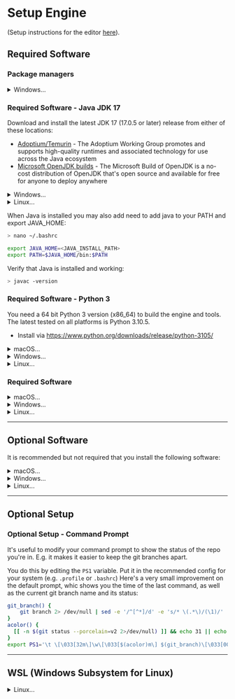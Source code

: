 # Setup Engine

(Setup instructions for the editor [here](/editor/README.md)).

## Required Software

### Package managers

<details><summary>Windows...</summary><p>

* [Chocolatey](https://chocolatey.org/docs/installation) - Chocolatey is a package installer that will help install various helper tools such as python, ripgrep etc.

Open a Command (cmd.exe) as administator and run:

`@"%SystemRoot%\System32\WindowsPowerShell\v1.0\powershell.exe" -NoProfile -InputFormat None -ExecutionPolicy Bypass -Command "[System.Net.ServicePointManager]::SecurityProtocol = 3072; iex ((New-Object System.Net.WebClient).DownloadString('https://community.chocolatey.org/install.ps1'))" && SET "PATH=%PATH%;%ALLUSERSPROFILE%\chocolatey\bin"`

Once this is done, you can install new packages which are added to the PATH, by running:

```sh
choco install <package_name>
```
</p></details>

### Required Software - Java JDK 17

Download and install the latest JDK 17 (17.0.5 or later) release from either of these locations:

* [Adoptium/Temurin](https://github.com/adoptium/temurin17-binaries/releases) - The Adoptium Working Group promotes and supports high-quality runtimes and associated technology for use across the Java ecosystem
* [Microsoft OpenJDK builds](https://docs.microsoft.com/en-us/java/openjdk/download#openjdk-17) - The Microsoft Build of OpenJDK is a no-cost distribution of OpenJDK that's open source and available for free for anyone to deploy anywhere


<details><summary>Windows...</summary><p>

Or install using Chocolatey:

```sh
choco install openjdk17
```

*With choco, the install path is something like /c/Program\ Files/OpenJDK/openjdk-17.0.5_8*
</p></details>

<details><summary>Linux...</summary><p>
  
Or install from apt-get:

```
> sudo apt-get install openjdk-17-jdk
```
</p></details>

When Java is installed you may also add need to add java to your PATH and export JAVA_HOME:

```sh
> nano ~/.bashrc

export JAVA_HOME=<JAVA_INSTALL_PATH>
export PATH=$JAVA_HOME/bin:$PATH
```

Verify that Java is installed and working:

```sh
> javac -version
```


### Required Software - Python 3

You need a 64 bit Python 3 version (x86_64) to build the engine and tools. The latest tested on all platforms is Python 3.10.5.

* Install via https://www.python.org/downloads/release/python-3105/

<details><summary>macOS...</summary><p>
  
Once Python has been installed you also need install certificates (for https requests):

```sh
> /Applications/Python\ 3.10/Install\ Certificates.command
```
</p></details>

<details><summary>Windows...</summary><p>

Or install using Chocolatey:

```sh
choco install python
```
</p></details>

<details><summary>Linux...</summary><p>
  
You also need `easy_install` to install additional packages.
</p></details>


### Required Software

<details><summary>macOS...</summary><p>

You need the `dos2unix` command line tool to convert line endings of certain source files when building files in `share/ext`. You can install `dos2unix` using [Brew](https://brew.sh/):

```sh
> brew install dos2unix
```
</p></details>

<details><summary>Windows...</summary><p>

#### Visual C++ 2019 Community

[Download](https://visualstudio.microsoft.com/vs/older-downloads/) the Community version or use the Professional or Enterprise version if you have the proper licence. When installing, select the "Desktop Development with C++" workload. There is also an optional 3rd party git client.

#### Terminal

https://aka.ms/terminal

The `git-bash` setup can also install a setup for the Windows Terminal app.

This terminal has the tool `winget` to install some packages.


#### MSYS/MinGW

This will get you a shell that behaves like Linux and is much easier to build Defold through. [Download](https://sourceforge.net/projects/mingw/files/Installer/mingw-get-setup.exe/download) and run the installer and check these packages (binary):

* MingW Base System: `mingw32-base-bin`, 'mingw32-gcc-g++-bin'
* MSYS Base System: `msys-base-bin`, `msys-patch-bin`
* MinGW Developer Toolkit: `mingw-developer-toolkit-bin`

Select the menu option `Installation -> Apply Changes`.

You also need to install `wget`. From the mingw terminal run:

```sh
> mingw-get install msys-wget-bin msys-zip msys-unzip
```

**NOTE:** You can start the visual installer again by simply running `mingw-get`

#### Git

You need to [download](https://git-scm.com/download/win) a command line version of Git.

During install, select the option to not do any CR/LF conversion.

You most likely want to set up working with ssh keys as well.

### SSH Keys

#### Using Git Gui

- Run Git GUI
- Help > Show SSH Key
- If you don't have an SSH Key, press Generate Key
- Add the public key to your Github profile
- You might need to run `start-ssh-agent` (in `C:\Program Files\Git\cmd`)


#### Command line

Alternatively, you can easily create your own key from command line:

```sh
$ ssh-keygen -t ed25519 -C "your_email@example.com"
# Copy the contents of the public file
$ cat ~/.ssh/id_ed25519.pub
# Add the public key to your Github profile (under the Setting tab on your github user profile)
# Test your new key:
$ ssh -T git@github.com
```

Now you should be able to clone the defold repo from a command prompt:

```sh
> git clone git@github.com:defold/defold.git
```

If this won't work, you can try cloning using Github Desktop.
</p></details>

<details><summary>Linux...</summary><p>

#### Additional tools

You need additional files and tools to be able to build and work with Defold on Linux:

**Development files**
* **libxi-dev** - X11 Input extension library
* **libxext-dev** - X11 Miscellaneous extensions library
* **x11proto-xext-dev** - X11 various extension wire protocol
* **freeglut3-dev** - OpenGL Utility Toolkit development files
* **libglu1-mesa-dev** + libgl1-mesa-dev + mesa-common-dev - Mesa OpenGL development files
* **libcurl4-openssl-dev** - Development files and documentation for libcurl
* **uuid-dev** - Universally Unique ID library
* **libopenal-dev** - Software implementation of the OpenAL audio API
* **libncurses5** -  Needed by clang

**Tools**
* **build-essential** - Compilers
* **rpm** - package manager for RPM
* **git** - Fast, scalable, distributed revision control system
* **curl** - Command line tool for transferring data with URL syntax
* **autoconf** - Automatic configure script builder
* **libtool** - Generic library support script
* **automake** - Tool for generating GNU Standards-compliant Makefiles
* **cmake** - Cross-platform, open-source make system
* **tofrodos** - Converts DOS <-> Unix text files
* **valgrind** - Instrumentation framework for building dynamic analysis tools

Download and install using `apt-get`:

```sh
> sudo apt-get install -y --no-install-recommends libssl-dev openssl libtool autoconf automake build-essential uuid-dev libxi-dev libopenal-dev libgl1-mesa-dev libglw1-mesa-dev freeglut3-dev libncurses5
```
</p></details>

---

## Optional Software

It is recommended but not required that you install the following software:

<details><summary>macOS...</summary><p>

* **wget** + **curl** - for downloading packages
* **7z** - for extracting packages (archives and binaries)
* **ccache** - for faster compilations of source code
* **cmake** for easier building of external projects
* **patch** for easier patching on windows (when building external projects)
* **ripgrep** for faster search

Quick and easy install:

```sh
> brew install wget curl p7zip ccache ripgrep
```

Configure `ccache` by running ([source](https://ccache.samba.org/manual.html))

```sh
> /usr/local/bin/ccache --max-size=5G
```
</p></details>

<details><summary>Windows...</summary><p>

* **wget** + **curl** - for downloading packages
* **7z** - for extracting packages (archives and binaries)
* **ccache** - for faster compilations of source code
* **cmake** for easier building of external projects
* **patch** for easier patching on windows (when building external projects)

Quick and easy install:

```sh
> pip install cmake patch
```

Configure `ccache` by running ([source](https://ccache.samba.org/manual.html))

```sh
> /usr/local/bin/ccache --max-size=5G
```

* [ripgrep](https://github.com/BurntSushi/ripgrep) - A very fast text search program (command line)

Open a Command (cmd.exe) as administrator and run:

`choco install ripgrep`
</p></details>

<details><summary>Linux...</summary><p>

* **wget** + **curl** - for downloading packages
* **7z** - for extracting packages (archives and binaries)
* **ccache** - for faster compilations of source code
* **cmake** for easier building of external projects
* **patch** for easier patching on windows (when building external projects)
* **snapd** for installing snap packages
* **ripgrep** for faster search

Quick and easy install:

```sh
> sudo apt-get install wget curl p7zip ccache
```

Configure `ccache` by running ([source](https://ccache.samba.org/manual.html))

```sh
> ccache --max-size=5G
```

Install snapd package manager:

```sh
> sudo apt install snapd
```

Install ripgrep:

```sh
> sudo snap install ripgrep --classic
```
</p></details>

---

## Optional Setup

### Optional Setup - Command Prompt

It's useful to modify your command prompt to show the status of the repo you're in.
E.g. it makes it easier to keep the git branches apart.

You do this by editing the `PS1` variable. Put it in the recommended config for your system (e.g. `.profile` or `.bashrc`)
Here's a very small improvement on the default prompt, whic shows you the time of the last command, as well as the current git branch name and its status:

```sh
git_branch() {
    git branch 2> /dev/null | sed -e '/^[^*]/d' -e 's/* \(.*\)/(\1)/'
}
acolor() {
  [[ -n $(git status --porcelain=v2 2>/dev/null) ]] && echo 31 || echo 33
}
export PS1='\t \[\033[32m\]\w\[\033[$(acolor)m\] $(git_branch)\[\033[00m\] $ '
```
---

## WSL (Windows Subsystem for Linux)

<details><summary>Linux...</summary><p>

It is possible to build Linux targets using WSL 1.

Install relevant packages (git, java, python, clang etc) using `./scripts/linux/install_wsl_packages.sh`.
If also updates your `~/.bashrc` with updated paths.

### Git clone into a mounted folder

In order to get the proper username of your files, we need to setup WSL for this.
Otherwise the git clone won't work in a mounted C: drive folder.

Open (or create) the config file:
```
sudo nano /etc/wsl.conf
```

Add these lines:
```
[automount]
options = "metadata"
```

And restart your WSL session


### X11

The script also sets the `DISPLAY=localhost:0.0` which allows you to connect to a local X server.

A popular choice is [VCXSRV](https://sourceforge.net/projects/vcxsrv/)
</p></details>
